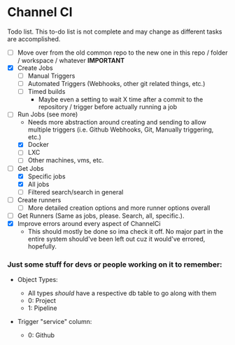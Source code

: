 # Channel CI

Todo list. This to-do list is not complete and may change as different tasks are accomplished.

- [ ] Move over from the old common repo to the new one in this repo / folder / workspace / whatever **IMPORTANT**
- [x] Create Jobs
    - [ ] Manual Triggers
    - [ ] Automated Triggers (Webhooks, other git related things, etc.)
    - [ ] Timed builds
        - Maybe even a setting to wait X time after a commit to the repository / trigger before actually running a job
- [ ] Run Jobs (see more)
    - Needs more abstraction around creating and sending to allow multiple triggers (i.e. Github Webhooks, Git, Manually triggering, etc.)
    - [x] Docker
    - [ ] LXC
    - [ ] Other machines, vms, etc.
- [ ] Get Jobs
    - [x] Specific jobs
    - [x] All jobs
    - [ ] Filtered search/search in general
- [ ] Create runners
    - [ ] More detailed creation options and more runner options overall
- [ ] Get Runners (Same as jobs, please. Search, all, specific.).
- [x] Improve errors around every aspect of ChannelCi
    - This should mostly be done so ima check it off. No major part in the entire system should've been left out cuz it would've errored, hopefully.

### Just some stuff for devs or people working on it to remember:
- Object Types:
    - All types *should* have a respective db table to go along with them
    - 0: Project
    - 1: Pipeline

- Trigger "service" column:
    - 0: Github